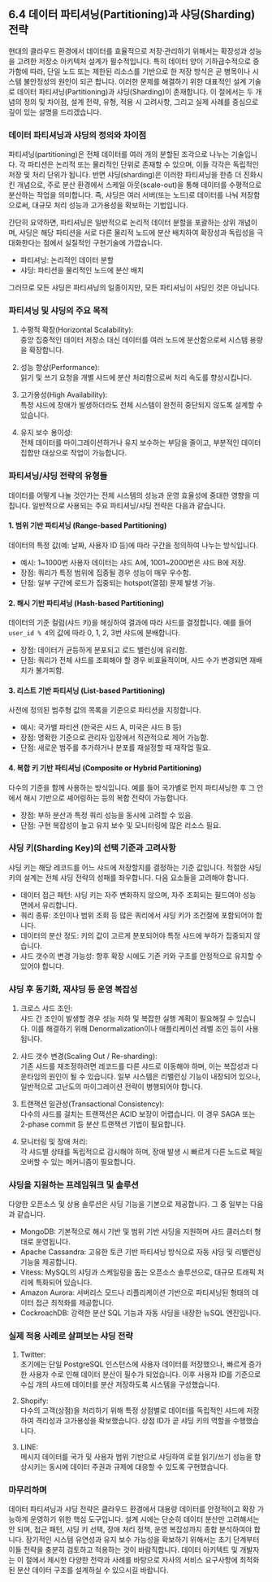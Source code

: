 ## 6.4 데이터 파티셔닝(Partitioning)과 샤딩(Sharding) 전략

현대의 클라우드 환경에서 데이터를 효율적으로 저장·관리하기 위해서는 확장성과 성능을 고려한 저장소 아키텍처 설계가 필수적입니다. 특히 데이터 양이 기하급수적으로 증가함에 따라, 단일 노드 또는 제한된 리소스를 기반으로 한 저장 방식은 곧 병목이나 시스템 불안정성의 원인이 되곤 합니다. 이러한 문제를 해결하기 위한 대표적인 설계 기술로 데이터 파티셔닝(Partitioning)과 샤딩(Sharding)이 존재합니다. 이 절에서는 두 개념의 정의 및 차이점, 설계 전략, 유형, 적용 시 고려사항, 그리고 실제 사례를 중심으로 깊이 있는 설명을 드리겠습니다.

### 데이터 파티셔닝과 샤딩의 정의와 차이점

파티셔닝(partitioning)은 전체 데이터를 여러 개의 분할된 조각으로 나누는 기술입니다. 각 파티션은 논리적 또는 물리적인 단위로 존재할 수 있으며, 이들 각각은 독립적인 저장 및 처리 단위가 됩니다. 반면 샤딩(sharding)은 이러한 파티셔닝을 한층 더 진화시킨 개념으로, 주로 분산 환경에서 스케일 아웃(scale-out)을 통해 데이터를 수평적으로 분산하는 작업을 의미합니다. 즉, 샤딩은 여러 서버(또는 노드)로 데이터를 나눠 저장함으로써, 대규모 처리 성능과 고가용성을 확보하는 기법입니다.

간단히 요약하면, 파티셔닝은 일반적으로 논리적 데이터 분할을 포괄하는 상위 개념이며, 샤딩은 해당 파티션을 서로 다른 물리적 노드에 분산 배치하여 확장성과 독립성을 극대화한다는 점에서 실질적인 구현기술에 가깝습니다.

- 파티셔닝: 논리적인 데이터 분할
- 샤딩: 파티션을 물리적인 노드에 분산 배치

그러므로 모든 샤딩은 파티셔닝의 일종이지만, 모든 파티셔닝이 샤딩인 것은 아닙니다.

### 파티셔닝 및 샤딩의 주요 목적

1. 수평적 확장(Horizontal Scalability):  
   중앙 집중적인 데이터 저장소 대신 데이터를 여러 노드에 분산함으로써 시스템 용량을 확장합니다.

2. 성능 향상(Performance):  
   읽기 및 쓰기 요청을 개별 샤드에 분산 처리함으로써 처리 속도를 향상시킵니다.

3. 고가용성(High Availability):  
   특정 샤드에 장애가 발생하더라도 전체 시스템이 완전히 중단되지 않도록 설계할 수 있습니다.

4. 유지 보수 용이성:  
   전체 데이터를 마이그레이션하거나 유지 보수하는 부담을 줄이고, 부분적인 데이터 집합만 대상으로 작업이 가능합니다.

### 파티셔닝/샤딩 전략의 유형들

데이터를 어떻게 나눌 것인가는 전체 시스템의 성능과 운영 효율성에 중대한 영향을 미칩니다. 일반적으로 사용되는 주요 파티셔닝/샤딩 전략은 다음과 같습니다.

#### 1. 범위 기반 파티셔닝 (Range-based Partitioning)

데이터의 특정 값(예: 날짜, 사용자 ID 등)에 따라 구간을 정의하여 나누는 방식입니다.

- 예시: 1~1000번 사용자 데이터는 샤드 A에, 1001~2000번은 샤드 B에 저장.
- 장점: 쿼리가 특정 범위에 집중될 경우 성능이 매우 우수함.
- 단점: 일부 구간에 로드가 집중되는 hotspot(열점) 문제 발생 가능.

#### 2. 해시 기반 파티셔닝 (Hash-based Partitioning)

데이터의 기준 컬럼(샤드 키)을 해싱하여 결과에 따라 샤드를 결정합니다. 예를 들어 `user_id % 4`의 값에 따라 0, 1, 2, 3번 샤드에 분배합니다.

- 장점: 데이터가 균등하게 분포되고 로드 밸런싱에 유리함.
- 단점: 쿼리가 전체 샤드를 조회해야 할 경우 비효율적이며, 샤드 수가 변경되면 재배치가 불가피함.

#### 3. 리스트 기반 파티셔닝 (List-based Partitioning)

사전에 정의된 범주형 값의 목록을 기준으로 파티션을 지정합니다.

- 예시: 국가별 파티션 (한국은 샤드 A, 미국은 샤드 B 등)
- 장점: 명확한 기준으로 관리자 입장에서 직관적으로 제어 가능함.
- 단점: 새로운 범주를 추가하거나 분포를 재설정할 때 재작업 필요.

#### 4. 복합 키 기반 파티셔닝 (Composite or Hybrid Partitioning)

다수의 기준을 함께 사용하는 방식입니다. 예를 들어 국가별로 먼저 파티셔닝한 후 그 안에서 해시 기반으로 셰어링하는 등의 복합 전략이 가능합니다.

- 장점: 부하 분산과 특정 쿼리 성능을 동시에 고려할 수 있음.
- 단점: 구현 복잡성이 높고 유지 보수 및 모니터링에 많은 리소스 필요.

### 샤딩 키(Sharding Key)의 선택 기준과 고려사항

샤딩 키는 해당 레코드를 어느 샤드에 저장할지를 결정하는 기준 값입니다. 적절한 샤딩 키의 설계는 전체 샤딩 전략의 성패를 좌우합니다. 다음 요소들을 고려해야 합니다.

- 데이터 접근 패턴: 샤딩 키는 자주 변화하지 않으며, 자주 조회되는 필드여야 성능 면에서 유리합니다.
- 쿼리 종류: 조인이나 범위 조회 등 많은 쿼리에서 샤딩 키가 조건절에 포함되어야 합니다.
- 데이터의 분산 정도: 키의 값이 고르게 분포되어야 특정 샤드에 부하가 집중되지 않습니다.
- 샤드 갯수의 변경 가능성: 향후 확장 시에도 기존 키와 구조를 안정적으로 유지할 수 있어야 합니다.

### 샤딩 후 동기화, 재샤딩 등 운영 복잡성

1. 크로스 샤드 조인:  
   샤드 간 조인이 발생할 경우 성능 저하 및 복잡한 실행 계획이 필요해질 수 있습니다. 이를 해결하기 위해 Denormalization이나 애플리케이션 레벨 조인 등이 사용됩니다.

2. 샤드 갯수 변경(Scaling Out / Re-sharding):  
   기존 샤드를 재조정하려면 레코드를 다른 샤드로 이동해야 하며, 이는 복잡성과 다운타임의 원인이 될 수 있습니다. 일부 시스템은 리밸런싱 기능이 내장되어 있으나, 일반적으로 고난도의 마이그레이션 전략이 병행되어야 합니다.

3. 트랜잭션 일관성(Transactional Consistency):  
   다수의 샤드를 걸치는 트랜잭션은 ACID 보장이 어렵습니다. 이 경우 SAGA 또는 2-phase commit 등 분산 트랜잭션 기법이 필요합니다.

4. 모니터링 및 장애 처리:  
   각 샤드별 상태를 독립적으로 감시해야 하며, 장애 발생 시 빠르게 다른 노드로 페일오버할 수 있는 메커니즘이 필요합니다.

### 샤딩을 지원하는 프레임워크 및 솔루션

다양한 오픈소스 및 상용 솔루션은 샤딩 기능을 기본으로 제공합니다. 그 중 일부는 다음과 같습니다.

- MongoDB: 기본적으로 해시 기반 및 범위 기반 샤딩을 지원하며 샤드 클러스터 형태로 운영됩니다.
- Apache Cassandra: 고유한 토큰 기반 파티셔닝 방식으로 자동 샤딩 및 리밸런싱 기능을 제공합니다.
- Vitess: MySQL의 샤딩과 스케일링을 돕는 오픈소스 솔루션으로, 대규모 트래픽 처리에 특화되어 있습니다.
- Amazon Aurora: 서버리스 모드나 리플리케이션 기반으로 파티셔닝된 형태의 데이터 접근 최적화를 제공합니다.
- CockroachDB: 강력한 분산 SQL 기능과 자동 샤딩을 내장한 뉴SQL 엔진입니다.

### 실제 적용 사례로 살펴보는 샤딩 전략

1. Twitter:  
   초기에는 단일 PostgreSQL 인스턴스에 사용자 데이터를 저장했으나, 빠르게 증가한 사용자 수로 인해 데이터 분산이 필수가 되었습니다. 이후 사용자 ID를 기준으로 수십 개의 샤드에 데이터를 분산 저장하도록 시스템을 구성했습니다.

2. Shopify:  
   다수의 고객(상점)을 처리하기 위해 특정 상점별로 데이터를 독립적인 샤드에 저장하여 격리성과 고가용성을 확보했습니다. 상점 ID가 곧 샤딩 키의 역할을 수행했습니다.

3. LINE:  
   메시지 데이터를 국가 및 사용자 범위 기반으로 샤딩하여 로컬 읽기/쓰기 성능을 향상시키는 동시에 데이터 주권과 규제에 대응할 수 있도록 구현했습니다.

### 마무리하며

데이터 파티셔닝과 샤딩 전략은 클라우드 환경에서 대용량 데이터를 안정적이고 확장 가능하게 운영하기 위한 핵심 도구입니다. 설계 시에는 단순히 데이터 분산만 고려해서는 안 되며, 접근 패턴, 샤딩 키 선택, 장애 처리 정책, 운영 복잡성까지 종합 분석하여야 합니다. 장기적인 시스템 유연성과 유지 보수 가능성을 확보하기 위해서는 초기 단계부터 이들 전략을 충분히 검토하고 적용하는 것이 바람직합니다. 데이터 아키텍트 및 개발자는 이 절에서 제시한 다양한 전략과 사례를 바탕으로 자사의 서비스 요구사항에 최적화된 분산 데이터 구조를 설계하실 수 있으시길 바랍니다.